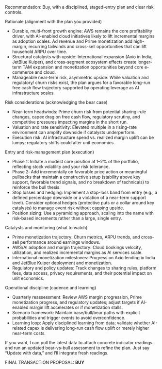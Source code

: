 Recommendation: Buy, with a disciplined, staged-entry plan and clear risk controls.

Rationale (alignment with the plan you provided)
- Durable, multi-front growth engine: AWS remains the core profitability driver, with AI-enabled cloud initiatives likely to lift incremental margins as adoption scales. Ad revenue and Prime monetization add high-margin, recurring tailwinds and cross-sell opportunities that can lift household ARPU over time.
- Structural catalysts with upside: International expansion (Axio in India, JetBlue Kuiper), and cross-segment ecosystem effects create longer-term TAM expansion and monetization opportunities beyond core e-commerce and cloud.
- Manageable near-term risk, asymmetric upside: While valuation and regulatory/ churn risks exist, the plan argues for a favorable long-run free cash flow trajectory supported by operating leverage as AI infrastructure scales.

Risk considerations (acknowledging the bear case)
- Near-term headwinds: Prime churn risk from potential sharing-rule changes, capex drag on free cash flow, regulatory scrutiny, and competitive pressures impacting margins in the short run.
- Valuation and rate sensitivity: Elevated multiple in a rising-rate environment can amplify downside if catalysts underperform.
- Execution risk: AI infrastructure spend vs. realized margin uplift can be lumpy; regulatory shifts could alter unit economics.

Entry and risk-management plan (execution)
- Phase 1: Initiate a modest core position at 1–2% of the portfolio, reflecting stock volatility and your risk tolerance.
- Phase 2: Add incrementally on favorable price action or meaningful pullbacks that maintain a constructive setup (stability above key support, favorable trend signals, and no breakdown of technicals) to reinforce the bull thesis.
- Stop losses and hedging: Implement a stop-loss band from entry (e.g., a defined percentage downside or a violation of a near-term support level). Consider optional hedges (protective puts or a collar around key catalysts) to manage event risk without capping upside.
- Position sizing: Use a pyramiding approach, scaling into the name with risk-based increments rather than a large, single entry.

Catalysts and monitoring (what to watch)
- Prime monetization trajectory: Churn metrics, ARPU trends, and cross-sell performance around earnings windows.
- AWS/AI adoption and margin trajectory: Cloud bookings velocity, utilization, and realized incremental margins as AI services scale.
- International monetization milestones: Progress on Axio lending in India and JetBlue Kuiper deployment and monetization.
- Regulatory and policy updates: Track changes to sharing rules, platform fees, data access, privacy requirements, and their potential impact on unit economics.

Operational discipline (cadence and learning)
- Quarterly reassessment: Review AWS margin progression, Prime monetization progress, and regulatory updates; adjust targets if AI-enabled margin lift accelerates or if monetization stalls.
- Scenario framework: Maintain base/bull/bear paths with explicit probabilities and trigger events to avoid overconfidence.
- Learning loop: Apply disciplined learning from data; validate whether AI-related capex is delivering long-run cash flow uplift or merely higher near-term costs.

If you want, I can pull the latest data to attach concrete indicator readings and run an updated bear-vs-bull assessment to refine the plan. Just say “Update with data,” and I’ll integrate fresh readings.

FINAL TRANSACTION PROPOSAL: **BUY**